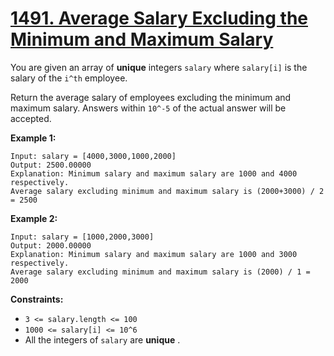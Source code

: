 # [1491. Average Salary Excluding the Minimum and Maximum Salary](https://leetcode.com/problems/average-salary-excluding-the-minimum-and-maximum-salary/description/?envType=study-plan-v2&envId=programming-skills)

You are given an array of **unique**  integers `salary` where `salary[i]` is the salary of the `i^th` employee.

Return the average salary of employees excluding the minimum and maximum salary. Answers within `10^-5` of the actual answer will be accepted.

**Example 1:** 

```
Input: salary = [4000,3000,1000,2000]
Output: 2500.00000
Explanation: Minimum salary and maximum salary are 1000 and 4000 respectively.
Average salary excluding minimum and maximum salary is (2000+3000) / 2 = 2500
```

**Example 2:** 

```
Input: salary = [1000,2000,3000]
Output: 2000.00000
Explanation: Minimum salary and maximum salary are 1000 and 3000 respectively.
Average salary excluding minimum and maximum salary is (2000) / 1 = 2000
```

**Constraints:** 

- `3 <= salary.length <= 100`
- `1000 <= salary[i] <= 10^6`
- All the integers of `salary` are **unique** .